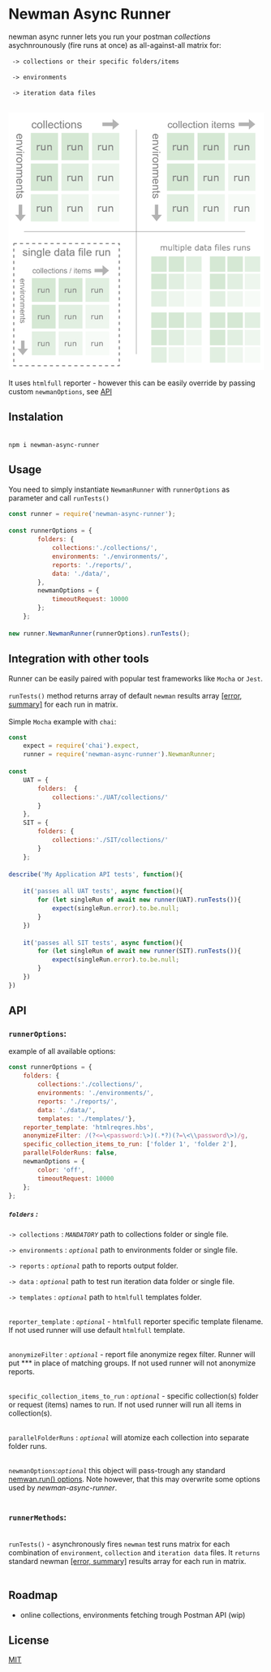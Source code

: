 


# Newman Async Runner

newman async runner lets you run your postman *collections* asychnrounously (fire runs at once) as all-against-all matrix for:<br/>

` -> collections or their specific folders/items`<br/>

` -> environments`<br/>

` -> iteration data files`<br/><br/>

![diagram](https://github.com/dawiddiwad/newman-async-runner/raw/master/resources/doc/diagram.png)

  

It uses `htmlfull` reporter - however this can be easily override by passing custom ```newmanOptions```,  see [API](#api) 

## Instalation

```

npm i newman-async-runner

```

  

## Usage

You need to simply instantiate ```NewmanRunner``` with ```runnerOptions``` as parameter and call ```runTests()```  <br/>

```javascript
const runner = require('newman-async-runner');

const runnerOptions = {
		folders: {
			collections:'./collections/',
			environments: './environments/',
			reports: './reports/', 
			data: './data/',
		},
		newmanOptions = {
			timeoutRequest: 10000
		};
	};

new runner.NewmanRunner(runnerOptions).runTests();
```

## Integration with other tools
Runner can be easily paired with popular test frameworks like ```Mocha``` or ```Jest```.<br><br>
```runTests()``` method returns array of default ```newman``` results array [[error, summary]](https://www.npmjs.com/package/newman#newmanruncallbackerror-object--summary-object-) for each run in matrix.<br><br>
Simple ```Mocha``` example with ```chai```:<br>

```javascript
const
	expect = require('chai').expect,
	runner = require('newman-async-runner').NewmanRunner;

const 
	UAT = {
		folders:  {
			collections:'./UAT/collections/'
		}
	},
	SIT = {
		folders: {
			collections:'./SIT/collections/'
		}
	};

describe('My Application API tests', function(){

	it('passes all UAT tests', async function(){
		for (let singleRun of await new runner(UAT).runTests()){
			expect(singleRun.error).to.be.null;
		}
	})

	it('passes all SIT tests', async function(){
		for (let singleRun of await new runner(SIT).runTests()){
			expect(singleRun.error).to.be.null;
		}
	})
})
```

  
## API
### ```runnerOptions```:
example of all available options:
```javascript
const runnerOptions = {
	folders: {
		collections:'./collections/',
		environments: './environments/',
		reports: './reports/', 
		data: './data/',
		templates: './templates/'},
	reporter_template: 'htmlreqres.hbs',
	anonymizeFilter: /(?<=\<password:\>)(.*?)(?=\<\\password\>)/g,
	specific_collection_items_to_run: ['folder 1', 'folder 2'],
	parallelFolderRuns: false,
	newmanOptions = {
		color: 'off',
		timeoutRequest: 10000
	};
};
```

##### ```folders``` :<br/>

```-> collections``` : *`MANDATORY`* path to collections folder or single file.<br/>

```-> environments``` : *`optional`* path to environments folder or single file.<br/>

```-> reports``` : *`optional`* path to reports output folder.<br/>

```-> data``` : *`optional`* path to test run iteration data folder or single file.<br/>

```-> templates``` : *`optional`* path to `htmlfull` templates folder.<br/><br/>

  
```reporter_template``` : *`optional`* - `htmlfull` reporter specific template filename. If not used runner will use default ```htmlfull``` template.<br/><br/>

  
```anonymizeFilter``` : *`optional`* - report file anonymize regex filter. Runner will put *** in place of matching groups. If not used runner will not anonymize reports.<br/><br/>

  
```specific_collection_items_to_run``` : *`optional`* - specific collection(s) folder or request (items) names to run. If not used runner will run all items in collection(s).<br/><br/>

```parallelFolderRuns``` : *`optional`* will atomize each collection into separate folder runs.<br/><br/>

```newmanOptions```:*`optional`* this object will pass-trough any standard [nemwan.run() options](https://www.npmjs.com/package/newman#api-reference). Note however, that this may overwrite some options used by *newman-async-runner*.<br><br>
 

### ```runnerMethods```:

<br>```runTests()``` - asynchronously fires ```newman``` test runs matrix for each combination of ```environment```, ```collection``` and ```iteration data``` files. It ```returns``` standard newman [[error, summary]](https://www.npmjs.com/package/newman#newmanruncallbackerror-object--summary-object-) results array for each run in matrix.<br><br>

## Roadmap

 - online collections, environments fetching trough Postman API (wip)

  

## License

[MIT](https://raw.githubusercontent.com/dawiddiwad/newman-async-runner/master/LICENSE)
